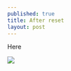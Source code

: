 ```yaml
---
published: true
title: After reset
layout: post
---
```

Here



<IMG SRC="https://www.dropbox.com/s/vjdb207wihc53h0/74D6CI2a.jpg?raw=1" />